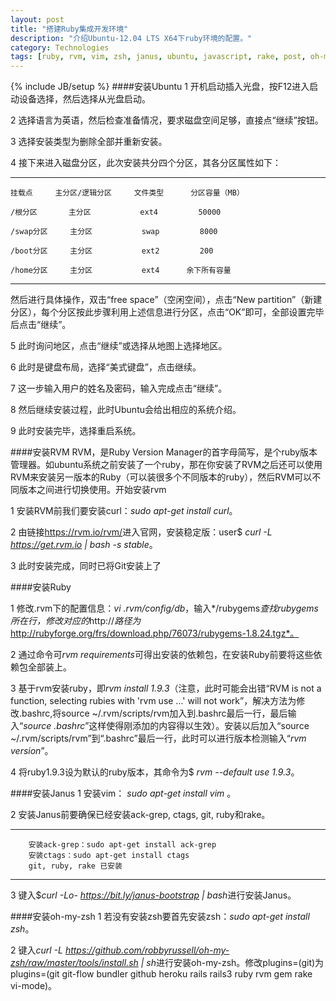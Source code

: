```yaml
---
layout: post
title: "搭建Ruby集成开发环境"
description: "介绍Ubuntu-12.04 LTS X64下ruby环境的配置。"
category: Technologies
tags: [ruby, rvm, vim, zsh, janus, ubuntu, javascript, rake, post, oh-my-zsh, git, github]
---
```

{% include JB/setup %}
####安装Ubuntu
1 开机启动插入光盘，按F12进入启动设备选择，然后选择从光盘启动。

2 选择语言为英语，然后检查准备情况，要求磁盘空间足够，直接点“继续”按钮。

3 选择安装类型为删除全部并重新安装。

4 接下来进入磁盘分区，此次安装共分四个分区，其各分区属性如下：     

***    

    挂载点     主分区/逻辑分区     文件类型      分区容量（MB）

    /根分区       主分区           ext4         50000

    /swap分区     主分区           swap         8000

    /boot分区     主分区           ext2         200 

    /home分区     主分区           ext4      余下所有容量

***
然后进行具体操作，双击“free space”（空闲空间），点击“New partition”（新建分区），每个分区按此步骤利用上述信息进行分区，点击“OK”即可，全部设置完毕后点击“继续”。

5 此时询问地区，点击“继续”或选择从地图上选择地区。

6 此时是键盘布局，选择“美式键盘”，点击继续。

7 这一步输入用户的姓名及密码，输入完成点击“继续”。

8 然后继续安装过程，此时Ubuntu会给出相应的系统介绍。

9 此时安装完毕，选择重启系统。

####安装RVM
RVM，是Ruby Version Manager的首字母简写，是个ruby版本管理器。如ubuntu系统之前安装了一个ruby，那在你安装了RVM之后还可以使用RVM来安装另一版本的Ruby（可以装很多个不同版本的ruby），然后RVM可以不同版本之间进行切换使用。开始安装rvm

1 安装RVM前我们要安装curl：*sudo apt-get install curl*。

2 由链接<https://rvm.io/rvm/>进入官网，安装稳定版：user$ *curl -L https://get.rvm.io | bash -s stable*。

3 此时安装完成，同时已将Git安装上了

####安装Ruby

1 修改.rvm下的配置信息：*vi
.rvm/config/db*，输入*/rubygems*查找rubygems所在行，修改对应的*http://*路径为*http://rubyforge.org/frs/download.php/76073/rubygems-1.8.24.tgz*。

2 通过命令可*rvm requirements*可得出安装的依赖包，在安装Ruby前要将这些依赖包全部装上。

3 基于rvm安装ruby，即*rvm install 1.9.3*（注意，此时可能会出错“RVM is not a function, selecting rubies with 'rvm use ...' will not work”，解决方法为修改.bashrc,将source ~/.rvm/scripts/rvm加入到.bashrc最后一行，最后输入“*source .bashrc*”这样使得刚添加的内容得以生效）。安装以后加入“source ~/.rvm/scripts/rvm”到“.bashrc”最后一行，此时可以进行版本检测输入“*rvm version*”。

4 将ruby1.9.3设为默认的ruby版本，其命令为$ *rvm --default use 1.9.3*。

####安装Janus
1 安装vim： *sudo apt-get install vim* 。

2 安装Janus前要确保已经安装ack-grep, ctags, git, ruby和rake。

***
        安装ack-grep：sudo apt-get install ack-grep
        安装ctags：sudo apt-get install ctags
        git, ruby, rake 已安装    
***
3 键入$*curl -Lo- <https://bit.ly/janus-bootstrap> | bash*进行安装Janus。

####安装oh-my-zsh
1 若没有安装zsh要首先安装zsh：*sudo apt-get install zsh*。

2 键入*curl -L https://github.com/robbyrussell/oh-my-zsh/raw/master/tools/install.sh | sh*进行安装oh-my-zsh。修改plugins=(git)为plugins=(git git-flow bundler github heroku rails rails3 ruby rvm gem rake vi-mode)。

